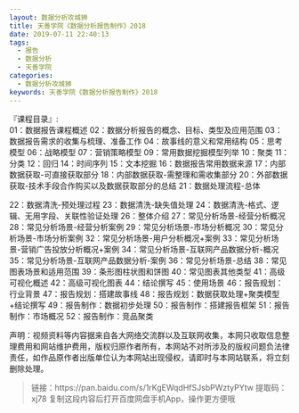 ```yaml
---
layout: 数据分析攻城狮
title: 天善学院《数据分析报告制作》2018
date: 2019-07-11 22:40:13
tags:
  - 报告
  - 数据分析
  - 天善学院
categories:
  - 数据分析攻城狮
keywords: 天善学院《数据分析报告制作》2018
---
```

『课程目录』:  
01：数据报告课程概述
02：数据分析报告的概念、目标、类型及应用范围
03：数据报告需求的收集与梳理、准备工作
04：故事线的意义和常用结构
05：思考模型 
06：战略模型 
07：营销策略模型
09：常用数据挖掘模型列举
10：聚类 
11：分类 
12：回归 
14：时间序列 
15：文本挖掘
16：数据报告常用数据来源
17：内部数据获取-可直接获取部分 
18：内部数据获取-需整理和需收集部分
20：外部数据获取-技术手段合作购买以及数据获取部分的总结
21：数据处理流程-总体
<!-- more -->    
22：数据清洗-预处理过程
23：数据清洗-缺失值处理
24：数据清洗-格式、逻辑、无用字段、关联性验证处理
26：整体介绍
27：常见分析场景-经营分析概况
28：常见分析场景-经营分析案例 
29：常见分析场景-市场分析概况
30：常见分析场景-市场分析案例 
32：常见分析场景-用户分析概况+案例
33：常见分析场景-营销广告投放分析概况+案例
34：常见分析场景-互联网产品数据分析-概况 
35：常见分析场景-互联网产品数据分析-案例 
36：常见分析场景-总结 
38：常见图表场景和适用范围 
39：条形图柱状图和饼图 
40：常见图表其他类型
41：高级可视化概述
42：高级可视化图表 
44：结论撰写
45：使用场景
46：报告规划：行业背景
47：报告规划：搭建故事线
48：报告规划：数据获取处理+聚类模型+结论撰写
49：报告制作：数据初步处理
50：报告制作：搭建报告框架
51：报告制作：市场概况 
52：报告制作：竞品聚类
  
<div class="post-copyright">
    <div class="post-copyright__author">
      <span class="post-copyright-meta">声明：视频资料等内容据来自各大网络交流群以及互联网收集，本网只收取信息整理费用和网站维护费用，版权归原作者所有，本网站不对所涉及的版权问题负法律责任，如作品原作者出版单位认为本网站出现侵权，请即时与本网站联系，将立刻删除处理。 </span>
    </div>
</div>

<blockquote class="blockquote-center">
链接：https://pan.baidu.com/s/1rKgEWqdHfSJsbPWztyPYtw 
提取码：xj78 
复制这段内容后打开百度网盘手机App，操作更方便哦
</blockquote>

